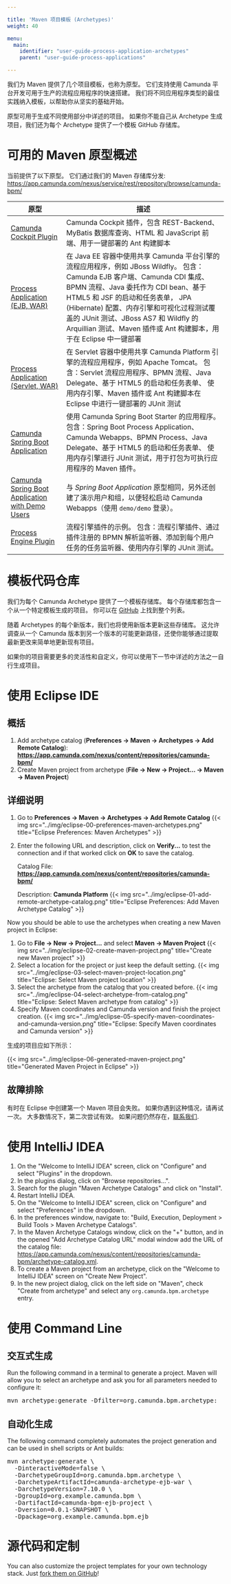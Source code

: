```yaml
---

title: 'Maven 项目模板 (Archetypes)'
weight: 40

menu:
  main:
    identifier: "user-guide-process-application-archetypes"
    parent: "user-guide-process-applications"

---
```


我们为 Maven 提供了几个项目模板，也称为原型。
它们支持使用 Camunda 平台开发可用于生产的流程应用程序的快速搭建。
我们将不同应用程序类型的最佳实践纳入模板，以帮助你从坚实的基础开始。

原型可用于生成不同使用部分中详述的项目。
如果你不能自己从 Archetype 生成项目，我们还为每个 Archetype 提供了一个模板 GitHub 存储库。

# 可用的 Maven 原型概述

当前提供了以下原型。 它们通过我们的 Maven 存储库分发: https://app.camunda.com/nexus/service/rest/repository/browse/camunda-bpm/

<table class="table table-bordered">
  <thead>
    <tr><th>原型</th><th>描述</th></tr>
  </thead>
  <tbody>
    <tr>
      <td><a href="https://app.camunda.com/nexus/service/rest/repository/browse/camunda-bpm/org/camunda/bpm/archetype/camunda-archetype-cockpit-plugin/">Camunda Cockpit Plugin</a></td>
      <td>Camunda Cockpit 插件，包含 REST-Backend、MyBatis 数据库查询、HTML 和 JavaScript 前端、用于一键部署的 Ant 构建脚本</td>
    </tr>
    <tr>
      <td><a href="https://app.camunda.com/nexus/service/rest/repository/browse/camunda-bpm/org/camunda/bpm/archetype/camunda-archetype-ejb-war/">Process Application (EJB, WAR)</a></td>
      <td>在 Java EE 容器中使用共享 Camunda 平台引擎的流程应用程序，例如 JBoss Wildfly。
           包含：Camunda EJB 客户端、Camunda CDI 集成、BPMN 流程、Java 委托作为 CDI bean、基于 HTML5 和 JSF 的启动和任务表单，
           JPA (Hibernate) 配置、内存引擎和可视化过程测试覆盖的 JUnit 测试、JBoss AS7 和 Wildfly 的 Arquillian 测试、Maven 插件或 Ant 构建脚本，用于在 Eclipse 中一键部署</td>
    </tr>
    <tr>
      <td><a href="https://app.camunda.com/nexus/service/rest/repository/browse/camunda-bpm/org/camunda/bpm/archetype/camunda-archetype-servlet-war/">Process Application (Servlet, WAR)</a></td>
      <td>在 Servlet 容器中使用共享 Camunda Platform 引擎的流程应用程序，例如 Apache Tomcat。
           包含：Servlet 流程应用程序、BPMN 流程、Java Delegate、基于 HTML5 的启动和任务表单、
           使用内存引擎、Maven 插件或 Ant 构建脚本在 Eclipse 中进行一键部署的 JUnit 测试</td>
    </tr>
    <tr>
      <td><a href="https://app.camunda.com/nexus/service/rest/repository/browse/camunda-bpm/org/camunda/bpm/archetype/camunda-archetype-spring-boot/">Camunda Spring Boot Application</a></td>
      <td>使用 Camunda Spring Boot Starter 的应用程序。
           包含：Spring Boot Process Application、Camunda Webapps、BPMN Process、Java Delegate、基于 HTML5 的启动和任务表单、
           使用内存引擎进行 JUnit 测试，用于打包为可执行应用程序的 Maven 插件。</td>
    </tr>
    <tr>
      <td><a href="https://app.camunda.com/nexus/service/rest/repository/browse/camunda-bpm/org/camunda/bpm/archetype/camunda-archetype-spring-boot-demo/">Camunda Spring Boot Application with Demo Users</a></td>
      <td>与 <i>Spring Boot Application</i> 原型相同，另外还创建了演示用户和组，以便轻松启动 Camunda Webapps（使用 <code>demo/demo</code> 登录）。</td>
    </tr>
    <tr>
      <td><a href="https://app.camunda.com/nexus/service/rest/repository/browse/camunda-bpm/org/camunda/bpm/archetype/camunda-archetype-engine-plugin/">Process Engine Plugin</a></td>
      <td>流程引擎插件的示例。
       包含：流程引擎插件、通过插件注册的 BPMN 解析监听器、添加到每个用户任务的任务监听器、使用内存引擎的 JUnit 测试。</td>
    </tr>
  </tbody>
</table>

# 模板代码仓库

我们为每个 Camunda Archetype 提供了一个模板存储库。
每个存储库都包含一个从一个特定模板生成的项目。
你可以在 [GitHub](https://github.com/camunda?q=%22camunda-bpm-archetype-%22) 上找到整个列表。

随着 Archetypes 的每个新版本，我们也将使用新版本更新这些存储库。
这允许调查从一个 Camunda 版本到另一个版本的可能更新路径，还使你能够通过提取最新更改来简单地更新现有项目。

如果你的项目需要更多的灵活性和自定义，你可以使用下一节中详述的方法之一自行生成项目。

# 使用 Eclipse IDE

## 概括

1. Add archetype catalog (**Preferences -> Maven -> Archetypes -> Add Remote Catalog**):
    **https://app.camunda.com/nexus/content/repositories/camunda-bpm/**
2. Create Maven project from archetype (**File -> New -> Project... -> Maven -> Maven Project**)


## 详细说明

1. Go to **Preferences -> Maven -> Archetypes -> Add Remote Catalog**
{{< img src="../img/eclipse-00-preferences-maven-archetypes.png" title="Eclipse Preferences: Maven Archetypes" >}}
2. Enter the following URL and description, click on **Verify...** to test the connection and if that worked click on **OK** to save the catalog.

    Catalog File: **https://app.camunda.com/nexus/content/repositories/camunda-bpm/**

    Description: **Camunda Platform**
{{< img src="../img/eclipse-01-add-remote-archetype-catalog.png" title="Eclipse Preferences: Add Maven Archetype Catalog" >}}

Now you should be able to use the archetypes when creating a new Maven project in Eclipse:

1. Go to **File -> New -> Project...** and select **Maven -> Maven Project**
{{< img src="../img/eclipse-02-create-maven-project.png" title="Create new Maven project" >}}
2. Select a location for the project or just keep the default setting.
{{< img src="../img/eclipse-03-select-maven-project-location.png" title="Eclipse: Select Maven project location" >}}
3. Select the archetype from the catalog that you created before.
{{< img src="../img/eclipse-04-select-archetype-from-catalog.png" title="Eclipse: Select Maven archetype from catalog" >}}
4. Specify Maven coordinates and Camunda version and finish the project creation.
{{< img src="../img/eclipse-05-specify-maven-coordinates-and-camunda-version.png" title="Eclipse: Specify Maven coordinates and Camunda version" >}}

生成的项目应如下所示：

{{< img src="../img/eclipse-06-generated-maven-project.png" title="Generated Maven Project in Eclipse" >}}


## 故障排除

有时在 Eclipse 中创建第一个 Maven 项目会失败。 如果你遇到这种情况，请再试一次。 大多数情况下，第二次尝试有效。 如果问题仍然存在，[联系我们](https://forum.camunda.org/).

# 使用 IntelliJ IDEA

1. On the "Welcome to IntelliJ IDEA" screen, click on "Configure" and select "Plugins" in the dropdown.
2. In the plugins dialog, click on "Browse repositories...".
3. Search for the plugin "Maven Archetype Catalogs" and click on "Install".
4. Restart IntelliJ IDEA.
5. On the "Welcome to IntelliJ IDEA" screen, click on "Configure" and select "Preferences" in the dropdown.
6. In the preferences window, navigate to: "Build, Execution, Deployment > Build Tools > Maven Archetype Catalogs".
7. In the Maven Archetype Catalogs window, click on the "+" button, and in the opened "Add Archetype Catalog URL"
   modal window add the  URL of the catalog file: https://app.camunda.com/nexus/content/repositories/camunda-bpm/archetype-catalog.xml.
8. To create a Maven project from an archetype, click on the "Welcome to IntelliJ IDEA" screen on "Create New Project".
9. In the new project dialog, click on the left side on "Maven", check "Create from archetype" 
   and select any `org.camunda.bpm.archetype` entry.

# 使用 Command Line

## 交互式生成

Run the following command in a terminal to generate a project. Maven will allow you to select an archetype and ask you for all parameters needed to configure it:

<pre class="console">
mvn archetype:generate -Dfilter=org.camunda.bpm.archetype:
</pre>


## 自动化生成

The following command completely automates the project generation and can be used in shell scripts or Ant builds:
<pre class="console">
mvn archetype:generate \
  -DinteractiveMode=false \
  -DarchetypeGroupId=org.camunda.bpm.archetype \
  -DarchetypeArtifactId=camunda-archetype-ejb-war \
  -DarchetypeVersion=7.10.0 \
  -DgroupId=org.example.camunda.bpm \
  -DartifactId=camunda-bpm-ejb-project \
  -Dversion=0.0.1-SNAPSHOT \
  -Dpackage=org.example.camunda.bpm.ejb
</pre>


# 源代码和定制

You can also customize the project templates for your own technology stack. Just [fork them on GitHub](https://github.com/camunda/camunda-archetypes)!
